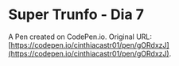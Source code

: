 # Super Trunfo - Dia 7

A Pen created on CodePen.io. Original URL: [https://codepen.io/cinthiacastr01/pen/gORdxzJ](https://codepen.io/cinthiacastr01/pen/gORdxzJ).


